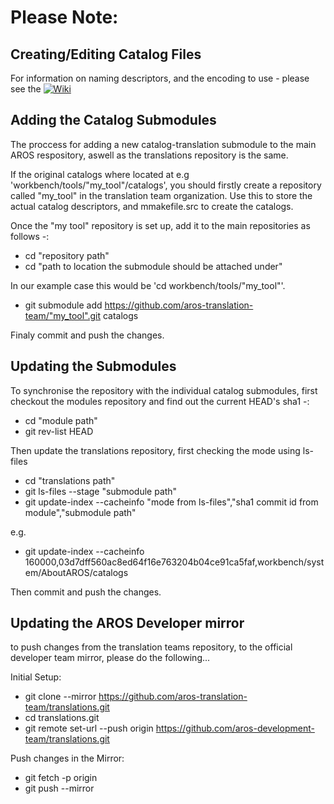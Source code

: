 Please Note:
============

Creating/Editing Catalog Files
------------------------------

For information on naming descriptors, and the encoding to use - please see the [![Wiki](https://github.com/aros-translation-team/translations/wiki)](https://github.com/aros-translation-team/translations/wiki)

Adding the Catalog Submodules
-----------------------------

The proccess for adding a new catalog-translation submodule to the main AROS respository, aswell as the translations repository is the same.

If the original catalogs where located at e.g 'workbench/tools/"my_tool"/catalogs', you should firstly create a repository called "my_tool" in the translation team organization. Use this to store the actual catalog descriptors, and mmakefile.src to create the catalogs.

Once the "my tool" repository is set up, add it to the main repositories as follows -:
  
* cd "repository path"
* cd "path to location the submodule should be attached under"
  
In our example case this would be 'cd workbench/tools/"my_tool"'.
  
* git submodule add https://github.com/aros-translation-team/"my_tool".git catalogs

Finaly commit and push the changes.

Updating the Submodules
-----------------------

To synchronise the repository with the individual catalog submodules, first
checkout the modules repository and find out the current HEAD's sha1 -:

* cd "module path"
* git rev-list HEAD

Then update the translations repository, first checking the mode using ls-files

* cd "translations path"
* git ls-files --stage "submodule path"
* git update-index --cacheinfo "mode from ls-files","sha1 commit id from module","submodule path"

e.g.
* git update-index --cacheinfo 160000,03d7dff560ac8ed64f16e763204b04ce91ca5faf,workbench/system/AboutAROS/catalogs

Then commit and push the changes.

Updating the AROS Developer mirror
----------------------------------

to push changes from the translation teams repository, to the official developer team mirror, please do the following...

Initial Setup:

* git clone --mirror https://github.com/aros-translation-team/translations.git
* cd translations.git
* git remote set-url --push origin https://github.com/aros-development-team/translations.git

Push changes in the Mirror:

* git fetch -p origin
* git push --mirror
